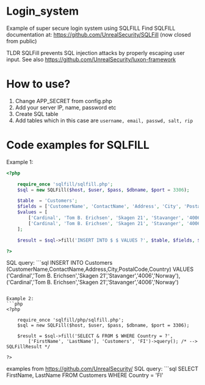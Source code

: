 # Login_system
Example of super secure login system using SQLFILL
Find SQLFILL documentation at: https://github.com/UnrealSecurity/SQLFill (now closed from public)

TLDR
SQLFill prevents SQL injection attacks by properly escaping user input.
See also https://github.com/UnrealSecurity/luxon-framework

# How to use? 
1. Change APP_SECRET from config.php
2. Add your server IP, name, password etc
3. Create SQL table
4. Add tables which in this case are ```username, email, passwd, salt, rip```

# Code examples for SQLFILL
Example 1:
```php
<?php

    require_once 'sqlfill/sqlfill.php';
    $sql = new SQLFill($host, $user, $pass, $dbname, $port = 3306);

    $table  = 'Customers';
    $fields = ['CustomerName', 'ContactName', 'Address', 'City', 'PostalCode', 'Country'];
    $values = [
        ['Cardinal', 'Tom B. Erichsen', 'Skagen 21', 'Stavanger', '4006', 'Norway'],
        ['Cardinal', 'Tom B. Erichsen', 'Skagen 21', 'Stavanger', '4006', 'Norway']
    ];

    $result = $sql->fill('INSERT INTO $ $ VALUES ?', $table, $fields, $values)->query(); /* --> SQLFillResult */

?>
```
SQL query: ```sql
INSERT INTO Customers (CustomerName,ContactName,Address,City,PostalCode,Country) VALUES ('Cardinal','Tom B. Erichsen','Skagen 21','Stavanger','4006','Norway'),('Cardinal','Tom B. Erichsen','Skagen 21','Stavanger','4006','Norway')
```

Example 2:
```php
<?php

    require_once 'sqlfill/php/sqlfill.php';
    $sql = new SQLFill($host, $user, $pass, $dbname, $port = 3306);

    $result = $sql->fill('SELECT & FROM $ WHERE Country = ?', 
        ['FirstName', 'LastName'], 'Customers', 'FI')->query(); /* --> SQLFillResult */

?>
```
examples from https://github.com/UnrealSecurity/
SQL query: ```sql
SELECT FirstName, LastName FROM Customers WHERE Country = 'FI'
```
